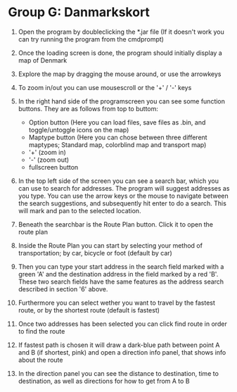 Group G: Danmarkskort
============
1. Open the program by doubleclicking the *.jar file (If it doesn't work you can try running the program from the cmdprompt)
2. Once the loading screen is done, the program should initially display a map of Denmark
3. Explore the map by dragging the mouse around, or use the arrowkeys
4. To zoom in/out you can use mousescroll or the '+' / '-' keys
5. In the right hand side of the programscreen you can see some function buttons. They are as follows from top to buttom:
 
    - Option button (Here you can load files, save files as .bin, and toggle/untoggle icons on the map)
    - Maptype button (Here you can chose between three different maptypes; Standard map, colorblind map and transport map)
    - '+' (zoom in)
    - '-' (zoom out)
    - fullscreen button 

6. In the top left side of the screen you can see a search bar, which you can use to search for addresses. The program will suggest addresses as you type. You can use the arrow keys or the mouse to navigate between the search suggestions, and subsequently hit enter to do a search. This will mark and pan to the selected location.
7. Beneath the searchbar is the Route Plan button. Click it to open the route plan
8. Inside the Route Plan you can start by selecting your method of transportation; by car, bicycle or foot (default by car)
9. Then you can type your start address in the search field marked with a green 'A' and the destination address in the field marked by a red 'B'. These two search fields have the same features as the address search described in section '6' above.
10. Furthermore you can select wether you want to travel by the fastest route, or by the shortest route (default is fastest)
11. Once two addresses has been selected you can click find route in order to find the route
12. If fastest path is chosen it will draw a dark-blue path between point A and B (if shortest, pink)  and open a direction info panel, that shows info about the route
13. In the direction panel you can see the distance to destination, time to destination, as well as directions for how to get from A to B
